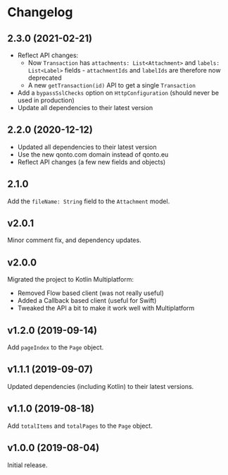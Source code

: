 # Changelog

## 2.3.0 (2021-02-21)

- Reflect API changes:
  - Now `Transaction` has `attachments: List<Attachment>` and `labels: List<Label>` fields - `attachmentIds`
    and `labelIds` are therefore now deprecated
  - A new `getTransaction(id)` API to get a single `Transaction`
- Add a `bypassSslChecks` option on `HttpConfiguration` (should never be used in production)
- Update all dependencies to their latest version

## 2.2.0 (2020-12-12)

- Updated all dependencies to their latest version
- Use the new qonto.com domain instead of qonto.eu
- Reflect API changes (a few new fields and objects)

## 2.1.0

Add the `fileName: String` field to the `Attachment` model.

## v2.0.1
Minor comment fix, and dependency updates.

## v2.0.0
Migrated the project to Kotlin Multiplatform:
- Removed Flow based client (was not really useful)
- Added a Callback based client (useful for Swift)
- Tweaked the API a bit to make it work well with Multiplatform

## v1.2.0 (2019-09-14)
Add `pageIndex` to the `Page` object.

## v1.1.1 (2019-09-07)
Updated dependencies (including Kotlin) to their latest versions.

## v1.1.0 (2019-08-18)
Add `totalItems` and `totalPages` to the `Page` object.

## v1.0.0 (2019-08-04)
Initial release.
